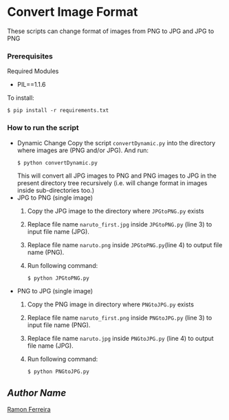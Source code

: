 # Convert Image Format

These scripts can change format of images from PNG to JPG and JPG to PNG

### Prerequisites

Required Modules

- PIL==1.1.6

To install:

```
$ pip install -r requirements.txt
```

### How to run the script

- Dynamic Change
  Copy the script `convertDynamic.py` into the directory where images
  are (PNG and/or JPG). And run:
  ```bash
  $ python convertDynamic.py
  ```
  This will convert all JPG images to PNG and PNG images to JPG
  in the present directory tree recursively
  (i.e. will change format in images inside sub-directories too.)
- JPG to PNG (single image)
  1. Copy the JPG image to the directory where `JPGtoPNG.py` exists
  2. Replace file name `naruto_first.jpg` inside `JPGtoPNG.py`
     (line 3) to input file name (JPG).
  3. Replace file name `naruto.png` inside `JPGtoPNG.py`(line 4) to
     output file name (PNG).
  4. Run following command:


      ```
      $ python JPGtoPNG.py
      ```
- PNG to JPG (single image)
  1. Copy the PNG image in directory where `PNGtoJPG.py` exists
  2. Replace file name `naruto_first.png` inside `PNGtoJPG.py`
     (line 3) to input file name (PNG).
  3. Replace file name `naruto.jpg` inside `PNGtoJPG.py`
     (line 4) to output file name (JPG).
  4. Run following command:


      ```
      $ python PNGtoJPG.py
      ```

## _Author Name_

[Ramon Ferreira](https://github.com/ramonfsk)
